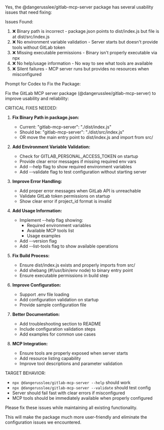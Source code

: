 Yes, the @dangerusslee/gitlab-mcp-server package has several usability issues that need fixing:

Issues Found:

1. ❌ Binary path is incorrect - package.json points to dist/index.js but file is at dist/src/index.js
2. ❌ No environment variable validation - Server starts but doesn't provide tools without GitLab token
3. ❌ Missing executable permissions - Binary isn't properly executable via npx
4. ❌ No help/usage information - No way to see what tools are available
5. ❌ Silent failures - MCP server runs but provides no resources when misconfigured

Prompt for Codex to Fix the Package:

Fix the GitLab MCP server package (@dangerusslee/gitlab-mcp-server) to improve usability and reliability:

CRITICAL FIXES NEEDED:

1. **Fix Binary Path in package.json:**

   - Current: "gitlab-mcp-server": "./dist/index.js"
   - Should be: "gitlab-mcp-server": "./dist/src/index.js"
   - OR move the main entry point to dist/index.js and import from src/

2. **Add Environment Variable Validation:**

   - Check for GITLAB_PERSONAL_ACCESS_TOKEN on startup
   - Provide clear error messages if missing required env vars
   - Add --help flag to show required environment variables
   - Add --validate flag to test configuration without starting server

3. **Improve Error Handling:**

   - Add proper error messages when GitLab API is unreachable
   - Validate GitLab token permissions on startup
   - Show clear error if project_id format is invalid

4. **Add Usage Information:**

   - Implement --help flag showing:
     - Required environment variables
     - Available MCP tools list
     - Usage examples
   - Add --version flag
   - Add --list-tools flag to show available operations

5. **Fix Build Process:**

   - Ensure dist/index.js exists and properly imports from src/
   - Add shebang (#!/usr/bin/env node) to binary entry point
   - Ensure executable permissions in build step

6. **Improve Configuration:**

   - Support .env file loading
   - Add configuration validation on startup
   - Provide sample configuration file

7. **Better Documentation:**

   - Add troubleshooting section to README
   - Include configuration validation steps
   - Add examples for common use cases

8. **MCP Integration:**
   - Ensure tools are properly exposed when server starts
   - Add resource listing capability
   - Improve tool descriptions and parameter validation

TARGET BEHAVIOR:

- `npx @dangerusslee/gitlab-mcp-server --help` should work
- `npx @dangerusslee/gitlab-mcp-server --validate` should test config
- Server should fail fast with clear errors if misconfigured
- MCP tools should be immediately available when properly configured

Please fix these issues while maintaining all existing functionality.

This will make the package much more user-friendly and eliminate the configuration issues we encountered.
